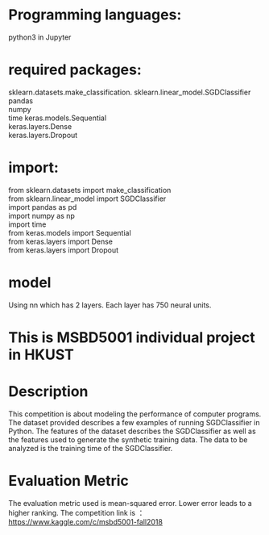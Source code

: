 # Programming languages:
python3 in Jupyter

# required packages:
sklearn.datasets.make_classification. 
sklearn.linear_model.SGDClassifier  
pandas   
numpy   
time
keras.models.Sequential  
keras.layers.Dense  
keras.layers.Dropout  

# import:
from sklearn.datasets import make_classification  
from sklearn.linear_model import SGDClassifier  
import pandas as pd  
import numpy as np  
import time  
from keras.models import Sequential  
from keras.layers import Dense  
from keras.layers import Dropout   

# model
Using nn which has 2 layers. Each layer has 750 neural units. 

# This is MSBD5001 individual project in HKUST

# Description
This competition is about modeling the performance of computer programs. The dataset provided describes a few examples of running SGDClassifier in Python. The features of the dataset describes the SGDClassifier as well as the features used to generate the synthetic training data. The data to be analyzed is the training time of the SGDClassifier.

# Evaluation Metric
The evaluation metric used is mean-squared error. Lower error leads to a higher ranking.
The competition link is ： https://www.kaggle.com/c/msbd5001-fall2018

